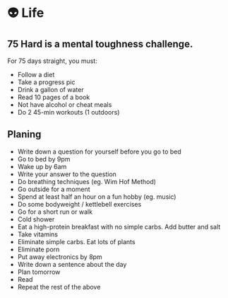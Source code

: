 # 👽 Life

## 75 Hard is a mental toughness challenge.

For 75 days straight, you must:

* Follow a diet
* Take a progress pic
* Drink a gallon of water
* Read 10 pages of a book
* Not have alcohol or cheat meals
* Do 2 45-min workouts (1 outdoors)

## Planing

* Write down a question for yourself before you go to bed
* Go to bed by 9pm
* Wake up by 6am
* Write your answer to the question
* Do breathing techniques (eg. Wim Hof Method)
* Go outside for a moment
* Spend at least half an hour on a fun hobby (eg. music)
* Do some bodyweight / kettlebell exercises
* Go for a short run or walk
* Cold shower
* Eat a high-protein breakfast with no simple carbs. Add butter and salt
* Take vitamins
* Eliminate simple carbs. Eat lots of plants
* Eliminate porn
* Put away electronics by 8pm
* Write down a sentence about the day
* Plan tomorrow
* Read
* Repeat the rest of the above
